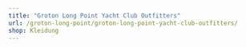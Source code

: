 ```yaml
---
title: "Groton Long Point Yacht Club Outfitters"
url: /groton-long-point/groton-long-point-yacht-club-outfitters/
shop: Kleidung
---
```

